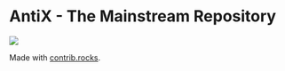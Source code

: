 # AntiX - The Mainstream Repository

<a href="https://github.com/AntiX-Discord/AntiX/graphs/contributors">
  <img src="https://contrib.rocks/image?repo=AntiX-Discord/AntiX" />
</a>

Made with [contrib.rocks](https://contrib.rocks).
